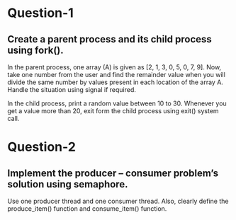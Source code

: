 # Question-1

## Create a parent process and its child process using fork().

In the parent process, one array (A) is given as [2, 1, 3, 0, 5, 0, 7, 9]. Now, take one number from the user and find the remainder value when you will divide the same number by values present in each location of the array A. Handle the situation using signal if required.

In the child process, print a random value between 10 to 30. Whenever you get a value more than 20, exit form the child process using exit() system call.

# Question-2

## Implement the producer – consumer problem’s solution using semaphore.

Use one producer thread and one consumer thread. Also, clearly define the produce_item() function and consume_item() function. 